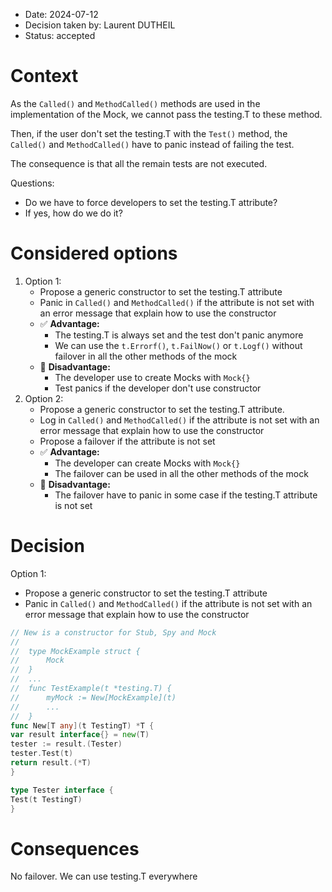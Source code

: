 - Date: 2024-07-12
- Decision taken by: Laurent DUTHEIL
- Status: accepted

# Context

As the `Called()` and `MethodCalled()` methods are used in the implementation of the Mock, we cannot pass the testing.T to these method.

Then, if the user don't set the testing.T with the `Test()` method, the `Called()` and `MethodCalled()` have to panic instead of failing the test.

The consequence is that all the remain tests are not executed.

Questions:

- Do we have to force developers to set the testing.T attribute?
- If yes, how do we do it?

# Considered options

1. Option 1:
    - Propose a generic constructor to set the testing.T attribute
    - Panic in `Called()` and `MethodCalled()` if the attribute is not set with an error message that explain how to use the constructor
    - ✅ **Advantage:**
        - The testing.T is always set and the test don't panic anymore
        - We can use the `t.Errorf()`, `t.FailNow()` or `t.Logf()` without failover in all the other methods of the mock
    - 🚫 **Disadvantage:**
        - The developer use to create Mocks with `Mock{}`
        - Test panics if the developer don't use constructor
2. Option 2:
    - Propose a generic constructor to set the testing.T attribute.
    - Log in `Called()` and `MethodCalled()` if the attribute is not set with an error message that explain how to use the constructor
    - Propose a failover if the attribute is not set
    - ✅ **Advantage:**
        - The developer can create Mocks with `Mock{}`
        - The failover can be used in all the other methods of the mock
    - 🚫 **Disadvantage:**
        - The failover have to panic in some case if the testing.T attribute is not set

# Decision

Option 1:

- Propose a generic constructor to set the testing.T attribute
- Panic in `Called()` and `MethodCalled()` if the attribute is not set with an error message that explain how to use the constructor

```go
// New is a constructor for Stub, Spy and Mock
//
//	type MockExample struct {
//		Mock
//	}
//	...
//	func TestExample(t *testing.T) {
//		myMock := New[MockExample](t)
//		...
//	}
func New[T any](t TestingT) *T {
var result interface{} = new(T)
tester := result.(Tester)
tester.Test(t)
return result.(*T)
}

type Tester interface {
Test(t TestingT)
}
```

# Consequences

No failover. We can use testing.T everywhere 